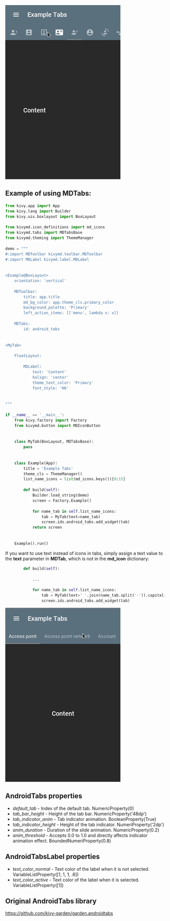![useranimationcard.gif](https://github.com/HeaTTheatR/KivyMD-data/blob/master/gallery/tabs.gif)

## Example of using MDTabs:

```python
from kivy.app import App
from kivy.lang import Builder
from kivy.uix.boxlayout import BoxLayout

from kivymd.icon_definitions import md_icons
from kivymd.tabs import MDTabsBase
from kivymd.theming import ThemeManager

demo = """
#:import MDToolbar kivymd.toolbar.MDToolbar
#:import MDLabel kivymd.label.MDLabel


<Example@BoxLayout>
    orientation: 'vertical'

    MDToolbar:
        title: app.title
        md_bg_color: app.theme_cls.primary_color
        background_palette: 'Primary'
        left_action_items: [['menu', lambda x: x]]

    MDTabs:
        id: android_tabs


<MyTab>

    FloatLayout:

        MDLabel:
            text: 'Content'
            halign: 'center'
            theme_text_color: 'Primary'
            font_style: 'H6'


"""

if __name__ == '__main__':
    from kivy.factory import Factory
    from kivymd.button import MDIconButton


    class MyTab(BoxLayout, MDTabsBase):
        pass


    class Example(App):
        title = 'Example Tabs'
        theme_cls = ThemeManager()
        list_name_icons = list(md_icons.keys())[0:15]

        def build(self):
            Builder.load_string(demo)
            screen = Factory.Example()

            for name_tab in self.list_name_icons:
                tab = MyTab(text=name_tab)
                screen.ids.android_tabs.add_widget(tab)
            return screen


    Example().run()
```

If you want to use text instead of icons in tabs, simply assign a text value to the **text** parameter in **MDTab**, which is not in the **md_icon** dictionary:

```python
        def build(self):

            ...

            for name_tab in self.list_name_icons:
                tab = MyTab(text=' '.join(name_tab.split('-')).capitalize())
                screen.ids.android_tabs.add_widget(tab)
```

![useranimationcard.gif](https://github.com/HeaTTheatR/KivyMD-data/blob/master/gallery/tabs-text.gif)

## AndroidTabs properties

- *default_tab* - Index of the default tab. NumericProperty(0)
- *tab_bar_height* - Height of the tab bar. NumericProperty('48dp')
- *tab_indicator_anim* - Tab indicator animation. BooleanProperty(True)
- *tab_indicator_height* - Height of the tab indicator. NumeriProperty('2dp')
- *anim_duration* - Duration of the slide animation. NumericProperty(0.2)
- *anim_threshold* - Accepts 0.0 to 1.0 and directly affects indicator animation effect. BoundedNumeriProperty(0.8)

## AndroidTabsLabel properties

- *text_color_normal* - Text color of the label when it is not selected. VariableListProperty([1, 1, 1, .6])
- *text_color_active* -  Text color of the label when it is selected. VariableListProperty([1])

## Original AndroidTabs library

https://github.com/kivy-garden/garden.androidtabs